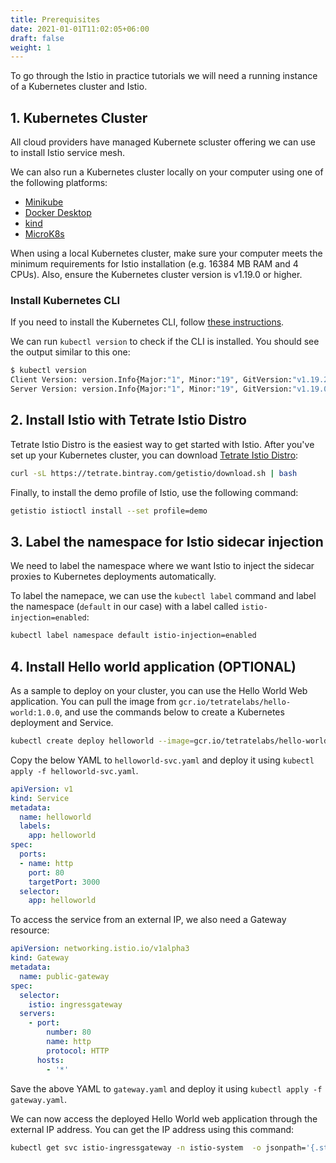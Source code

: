 ```yaml
---
title: Prerequisites
date: 2021-01-01T11:02:05+06:00
draft: false
weight: 1
---
```


To go through the Istio in practice tutorials we will need a running instance of a Kubernetes cluster and Istio.

## 1. Kubernetes Cluster

All cloud providers have managed Kubernete scluster offering we can use to install Istio service mesh.

We can also run a Kubernetes cluster locally on your computer using one of the following platforms:

- [Minikube](https://istio.io/latest/docs/setup/platform-setup/minikube/)
- [Docker Desktop](https://istio.io/latest/docs/setup/platform-setup/docker/)
- [kind](https://istio.io/latest/docs/setup/platform-setup/kind/)
- [MicroK8s](https://istio.io/latest/docs/setup/platform-setup/microk8s/)

When using a local Kubernetes cluster, make sure your computer meets the minimum requirements for Istio installation (e.g. 16384 MB RAM and 4 CPUs). Also, ensure the Kubernetes cluster version is v1.19.0 or higher.

### Install Kubernetes CLI

If you need to install the Kubernetes CLI, follow [these instructions](https://kubernetes.io/docs/tasks/tools/install-kubectl/).

We can run `kubectl version` to check if the CLI is installed. You should see the output similar to this one:

```bash
$ kubectl version
Client Version: version.Info{Major:"1", Minor:"19", GitVersion:"v1.19.2", GitCommit:"f5743093fd1c663cb0cbc89748f730662345d44d", GitTreeState:"clean", BuildDate:"2020-09-16T21:51:49Z", GoVersion:"go1.15.2", Compiler:"gc", Platform:"darwin/amd64"}
Server Version: version.Info{Major:"1", Minor:"19", GitVersion:"v1.19.0", GitCommit:"e19964183377d0ec2052d1f1fa930c4d7575bd50", GitTreeState:"clean", BuildDate:"2020-08-26T14:23:04Z", GoVersion:"go1.15", Compiler:"gc", Platform:"linux/amd64"}
```

## 2. Install Istio with Tetrate Istio Distro 

Tetrate Istio Distro is the easiest way to get started with Istio. After you've set up your Kubernetes cluster, you can download [Tetrate Istio Distro](https://getistio.io):

```sh
curl -sL https://tetrate.bintray.com/getistio/download.sh | bash
```

Finally, to install the demo profile of Istio, use the following command:

```sh
getistio istioctl install --set profile=demo
```

## 3. Label the namespace for Istio sidecar injection

We need to label the namespace where we want Istio to inject the sidecar proxies to Kubernetes deployments automatically. 

To label the namepace, we can use the `kubectl label` command and label the namespace (`default` in our case) with a label called `istio-injection=enabled`:

```sh
kubectl label namespace default istio-injection=enabled
```

## 4. Install Hello world application (OPTIONAL)

As a sample to deploy on your cluster, you can use the Hello World Web application. You can pull the image from `gcr.io/tetratelabs/hello-world:1.0.0`, and use the commands below to create a Kubernetes deployment and Service.

```sh
kubectl create deploy helloworld --image=gcr.io/tetratelabs/hello-world:1.0.0 --port=3000
```

Copy the below YAML to `helloworld-svc.yaml` and deploy it using `kubectl apply -f helloworld-svc.yaml`.

```yaml
apiVersion: v1
kind: Service
metadata:
  name: helloworld
  labels:
    app: helloworld
spec:
  ports:
  - name: http
    port: 80
    targetPort: 3000
  selector:
    app: helloworld
```

To access the service from an external IP, we also need a Gateway resource:

```yaml
apiVersion: networking.istio.io/v1alpha3
kind: Gateway
metadata:
  name: public-gateway
spec:
  selector:
    istio: ingressgateway
  servers:
    - port:
        number: 80
        name: http
        protocol: HTTP
      hosts:
        - '*'
```

Save the above YAML to `gateway.yaml` and deploy it using `kubectl apply -f gateway.yaml`.

We can now access the deployed Hello World web application through the external IP address. You can get the IP address using this command:

```sh
kubectl get svc istio-ingressgateway -n istio-system  -o jsonpath='{.status.loadBalancer.ingress[0].ip}'
```